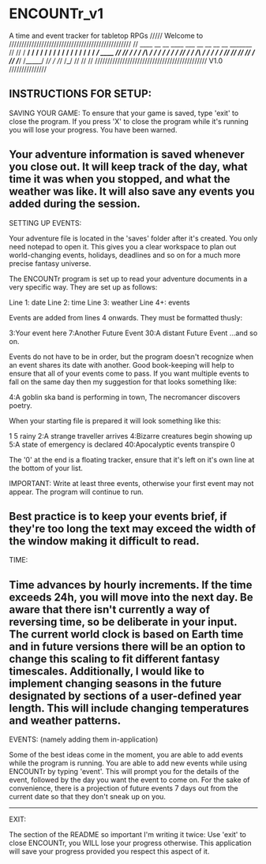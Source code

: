 # ENCOUNTr_v1
A time and event tracker for tabletop RPGs
///// Welcome to /////////////////////////////////////////////////
//    ____  __  __  ____  ___   __  __  __  __  _______         //
//   / __/ /  \/ / / __/ /   / / / / / /  \/ / /__  __/  ____   //
//  / __/ / /\  / / /_  / / / / /_/ / / /\  /    / /    / __/   //
// /___/ /_/  \/ /___/ /___/ /_____/ /_/  \/    /_/    /_/      //
//                                                              //
///////////////////////////////////////////// V1.0 ///////////////

INSTRUCTIONS FOR SETUP:
------------------------------
SAVING YOUR GAME:
To ensure that your game is saved, type 'exit' to close the program. 
If you press 'X' to close the program while it's running you will 
lose your progress. You have been warned.

Your adventure information is saved whenever you close out. It will 
keep track of the day, what time it was when you stopped, and what the 
weather was like.  It will also save any events you added during the 
session.  
------------------------------
SETTING UP EVENTS:

Your adventure file is located in the 'saves' folder after it's 
created. You only need notepad to open it. This gives you a clear 
workspace to plan out world-changing events, holidays, deadlines 
and so on for a much more precise fantasy universe.

The ENCOUNTr program is set up to read your adventure documents
in a very specific way. They are set up as follows:

Line 1: date
Line 2: time
Line 3: weather
Line 4+: events
	
Events are added from lines 4 onwards. They must be formatted thusly:

3:Your event here
7:Another Future Event
30:A distant Future Event
...and so on.

Events do not have to be in order, but the program doesn't recognize 
when an event shares its date with another.  Good book-keeping will 
help to ensure that all of your events come to pass. If you want 
multiple events to fall on the same day then my suggestion for that 
looks something like:

4:A goblin ska band is performing in town, The necromancer discovers poetry.

When your starting file is prepared it will look something like this:

1
5
rainy
2:A strange traveller arrives
4:Bizarre creatures begin showing up
5:A state of emergency is declared
40:Apocalyptic events transpire
0

The '0' at the end is a floating tracker, ensure that it's left on it's own line at the bottom 
of your list.

IMPORTANT: Write at least three events, otherwise your first event may not appear.
The program will continue to run.

Best practice is to keep your events brief, if they're too long the text may 
exceed the width of the window making it difficult to read.
------------------------------
TIME:

Time advances by hourly increments. If the time exceeds 24h, you will move into the next day. 
Be aware that there isn't currently a way of reversing time, so be deliberate in your input.
The current world clock is based on Earth time and in future versions there will be an option 
to change this scaling to fit different fantasy timescales.
Additionally, I would like to implement changing seasons in the future designated 
by sections of a user-defined year length. This will include changing temperatures and 
weather patterns.
------------------------------
EVENTS: (namely adding them in-application)

Some of the best ideas come in the moment, you are able to add events while the program is running.
You are able to add new events while using ENCOUNTr by typing 'event'. This will prompt you 
for the details of the event, followed by the day you want the event to come on.
For the sake of convenience, there is a projection of future events 7 days out from the current
date so that they don't sneak up on you. 

------------------------------
EXIT:

The section of the README so important I'm writing it twice: Use 'exit' to close ENCOUNTr, you
WILL lose your progress otherwise. This application will save your progress provided you
respect this aspect of it. 

